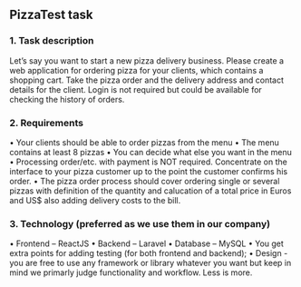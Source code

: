 ## PizzaTest task

 ### 1. Task description
 Let’s say you want to start a new pizza delivery business. Please create a web application for
 ordering pizza for your clients, which contains a shopping cart. Take the pizza order and the
 delivery address and contact details for the client. Login is not required but could be available
 for checking the history of orders.
 ### 2. Requirements
 • Your clients should be able to order pizzas from the menu
 • The menu contains at least 8 pizzas
 • You can decide what else you want in the menu
 • Processing order/etc. with payment is NOT required. Concentrate on the interface
 to your pizza customer up to the point the customer confirms his order.
 • The pizza order process should cover ordering single or several pizzas with
 definition of the quantity and calucation of a total price in Euros and US$ also
 adding delivery costs to the bill.
 ### 3. Technology (preferred as we use them in our company)
 • Frontend – ReactJS
 • Backend – Laravel
 • Database – MySQL
 • You get extra points for adding testing (for both frontend and backend);
 • Design - you are free to use any framework or library whatever you want but keep
 in mind we primarly judge functionality and workflow. Less is more.